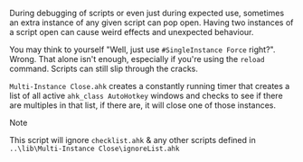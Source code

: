 During debugging of scripts or even just during expected use, sometimes an extra instance of any given script can pop open. Having two instances of a script open can cause weird effects and unexpected behaviour.

You may think to yourself "Well, just use `#SingleInstance Force` right?". Wrong. That alone isn't enough, especially if you're using the `reload` command. Scripts can still slip through the cracks.

`Multi-Instance Close.ahk` creates a constantly running timer that creates a list of all active `ahk_class AutoHotkey` windows and checks to see if there are multiples in that list, if there are, it will close one of those instances.

> [!Note]
> This script will ignore `checklist.ahk` & any other scripts defined in `..\lib\Multi-Instance Close\ignoreList.ahk`